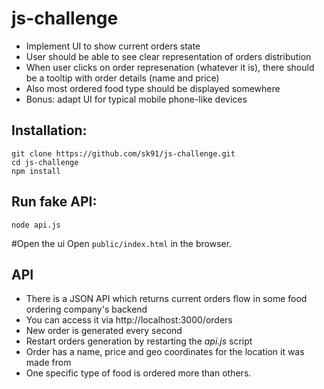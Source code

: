js-challenge
============

* Implement UI to show current orders state
* User should be able to see clear representation of orders distribution
* When user clicks on order represenation (whatever it is), there should be a tooltip with order details (name and price)
* Also most ordered food type should be displayed somewhere
* Bonus: adapt UI for typical mobile phone-like devices


## Installation:
```
git clone https://github.com/sk91/js-challenge.git
cd js-challenge
npm install
```

## Run fake API:
```
node api.js
```

#Open the ui
Open ``public/index.html`` in the browser.


## API

* There is a JSON API which returns current orders flow in some food ordering company's backend
* You can access it via http://localhost:3000/orders
* New order is generated every second
* Restart orders generation by restarting the _api.js_ script
* Order has a name, price and geo coordinates for the location it was made from
* One specific type of food is ordered more than others.
